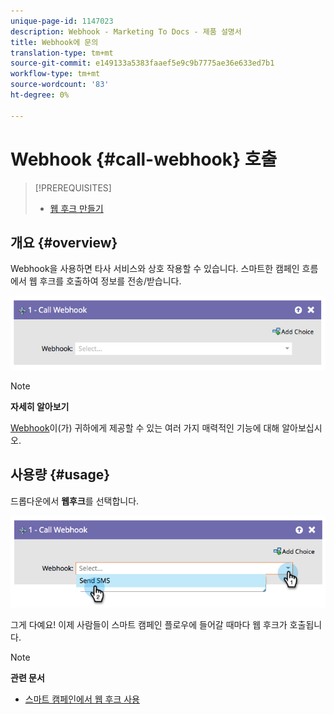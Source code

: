 ```yaml
---
unique-page-id: 1147023
description: Webhook - Marketing To Docs - 제품 설명서
title: Webhook에 문의
translation-type: tm+mt
source-git-commit: e149133a5383faaef5e9c9b7775ae36e633ed7b1
workflow-type: tm+mt
source-wordcount: '83'
ht-degree: 0%

---
```



# Webhook {#call-webhook} 호출

>[!PREREQUISITES]
>
>* [웹 후크 만들기](../../../../product-docs/administration/additional-integrations/create-a-webhook.md)

>



## 개요 {#overview}

Webhook을 사용하면 타사 서비스와 상호 작용할 수 있습니다. 스마트한 캠페인 흐름에서 웹 후크를 호출하여 정보를 전송/받습니다.

![](assets/image2014-9-22-15-3a4-3a7.png)

>[!NOTE]
>
>**자세히 알아보기**
>
>[Webhook](http://developers.marketo.com/documentation/webhooks/)이(가) 귀하에게 제공할 수 있는 여러 가지 매력적인 기능에 대해 알아보십시오.

## 사용량 {#usage}

드롭다운에서 **웹후크**&#x200B;를 선택합니다.

![](assets/image2014-9-22-15-3a4-3a25.png)

그게 다예요! 이제 사람들이 스마트 캠페인 플로우에 들어갈 때마다 웹 후크가 호출됩니다.

>[!NOTE]
>
>**관련 문서**
>
>* [스마트 캠페인에서 웹 후크 사용](use-a-webhook-in-a-smart-campaign.md)

>



